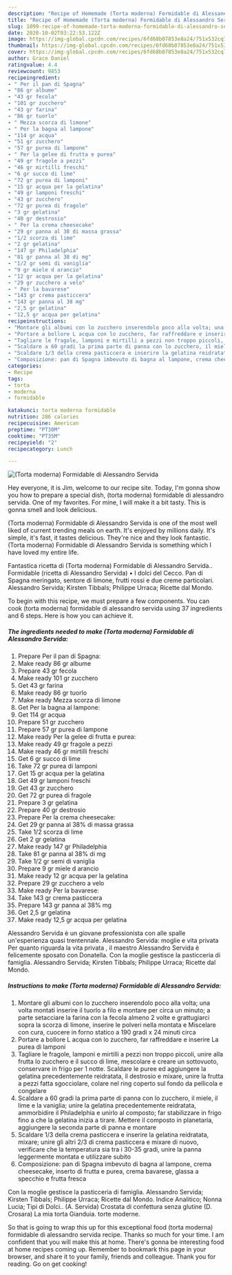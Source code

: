 ```yaml
---
description: "Recipe of Homemade (Torta moderna) Formidable di Alessandro Servida"
title: "Recipe of Homemade (Torta moderna) Formidable di Alessandro Servida"
slug: 1099-recipe-of-homemade-torta-moderna-formidable-di-alessandro-servida
date: 2020-10-02T03:22:53.122Z
image: https://img-global.cpcdn.com/recipes/6fd68b07853e8a24/751x532cq70/torta-moderna-formidable-di-alessandro-servida-recipe-main-photo.jpg
thumbnail: https://img-global.cpcdn.com/recipes/6fd68b07853e8a24/751x532cq70/torta-moderna-formidable-di-alessandro-servida-recipe-main-photo.jpg
cover: https://img-global.cpcdn.com/recipes/6fd68b07853e8a24/751x532cq70/torta-moderna-formidable-di-alessandro-servida-recipe-main-photo.jpg
author: Grace Daniel
ratingvalue: 4.4
reviewcount: 9853
recipeingredient:
- " Per il pan di Spagna"
- "86 gr albume"
- "43 gr fecola"
- "101 gr zucchero"
- "43 gr farina"
- "86 gr tuorlo"
- " Mezza scorza di limone"
- " Per la bagna al lampone"
- "114 gr acqua"
- "51 gr zucchero"
- "57 gr purea di lampone"
- " Per la gelee di frutta e purea"
- "49 gr fragole a pezzi"
- "46 gr mirtilli freschi"
- "6 gr succo di lime"
- "72 gr purea di lamponi"
- "15 gr acqua per la gelatina"
- "49 gr lamponi freschi"
- "43 gr zucchero"
- "72 gr purea di fragole"
- "3 gr gelatina"
- "40 gr destrosio"
- " Per la crema cheesecake"
- "29 gr panna al 38 di massa grassa"
- "1/2 scorza di lime"
- "2 gr gelatina"
- "147 gr Philadelphia"
- "81 gr panna al 38 di mg"
- "1/2 gr semi di vaniglia"
- "9 gr miele d arancio"
- "12 gr acqua per la gelatina"
- "29 gr zucchero a velo"
- " Per la bavarese"
- "143 gr crema pasticcera"
- "143 gr panna al 38 mg"
- "2,5 gr gelatina"
- "12,5 gr acqua per gelatina"
recipeinstructions:
- "Montare gli albumi con lo zucchero inserendolo poco alla volta; una volta montati inserire il tuorlo a filo e montare per circa un minuto; a parte setacciare la farina con la fecola almeno 2 volte e grattugiarci sopra la scorza di limone, inserire le polveri nella montata e Miscelare con cura, cuocere in forno statico a 190 gradi x 24 minuti circa"
- "Portare a bollore L acqua con lo zucchero, far raffreddare e inserire La purea di lamponi"
- "Tagliare le fragole, lamponi e mirtilli a pezzi non troppo piccoli, unire alla frutta lo zucchero e il succo di lime, mescolare e creare un sottovuoto, conservare in frigo per 1 notte. Scaldare le puree ed aggiungere la gelatina precedentemente reidratata, il destrosio e mixare, unire la frutta a pezzi fatta sgocciolare, colare nel ring coperto sul fondo da pellicola e congelare"
- "Scaldare a 60 gradi la prima parte di panna con lo zucchero, il miele, il lime e la vaniglia; unire la gelatina precedentemente reidratata, ammorbidire il Philadelphia e unirlo al composto; far stabilizzare in frigo fino a che la gelatina inizia a tirare. Mettere il composto in planetaria, aggiungere la seconda parte di panna e montare"
- "Scaldare 1/3 della crema pasticcera e inserire la gelatina reidratata, mixare; unire gli altri 2/3 di crema pasticcera e mixare di nuovo, verificare che la temperatura sia tra i 30-35 gradi, unire la panna leggermente montata e utilizzare subito"
- "Composizione: pan di Spagna imbevuto di bagna al lampone, crema cheesecake, inserto di frutta e purea, crema bavarese, glassa a specchio e frutta fresca"
categories:
- Recipe
tags:
- torta
- moderna
- formidable

katakunci: torta moderna formidable 
nutrition: 286 calories
recipecuisine: American
preptime: "PT30M"
cooktime: "PT35M"
recipeyield: "2"
recipecategory: Lunch

---
```



![(Torta moderna) Formidable di Alessandro Servida](https://img-global.cpcdn.com/recipes/6fd68b07853e8a24/751x532cq70/torta-moderna-formidable-di-alessandro-servida-recipe-main-photo.jpg)

Hey everyone, it is Jim, welcome to our recipe site. Today, I'm gonna show you how to prepare a special dish, (torta moderna) formidable di alessandro servida. One of my favorites. For mine, I will make it a bit tasty. This is gonna smell and look delicious.

(Torta moderna) Formidable di Alessandro Servida is one of the most well liked of current trending meals on earth. It's enjoyed by millions daily. It's simple, it's fast, it tastes delicious. They're nice and they look fantastic. (Torta moderna) Formidable di Alessandro Servida is something which I have loved my entire life.

Fantastica ricetta di (Torta moderna) Formidable di Alessandro Servida.. Formidable (ricetta di Alessandro Servida) • I dolci del Cecco. Pan di Spagna meringato, sentore di limone, frutti rossi e due creme particolari. Alessandro Servida; Kirsten Tibbals; Philippe Urraca; Ricette dal Mondo.


To begin with this recipe, we must prepare a few components. You can cook (torta moderna) formidable di alessandro servida using 37 ingredients and 6 steps. Here is how you can achieve it.

<!--inarticleads1-->

##### The ingredients needed to make (Torta moderna) Formidable di Alessandro Servida:

1. Prepare  Per il pan di Spagna:
1. Make ready 86 gr albume
1. Prepare 43 gr fecola
1. Make ready 101 gr zucchero
1. Get 43 gr farina
1. Make ready 86 gr tuorlo
1. Make ready  Mezza scorza di limone
1. Get  Per la bagna al lampone:
1. Get 114 gr acqua
1. Prepare 51 gr zucchero
1. Prepare 57 gr purea di lampone
1. Make ready  Per la gelee di frutta e purea:
1. Make ready 49 gr fragole a pezzi
1. Make ready 46 gr mirtilli freschi
1. Get 6 gr succo di lime
1. Take 72 gr purea di lamponi
1. Get 15 gr acqua per la gelatina
1. Get 49 gr lamponi freschi
1. Get 43 gr zucchero
1. Get 72 gr purea di fragole
1. Prepare 3 gr gelatina
1. Prepare 40 gr destrosio
1. Prepare  Per la crema cheesecake:
1. Get 29 gr panna al 38% di massa grassa
1. Take 1/2 scorza di lime
1. Get 2 gr gelatina
1. Make ready 147 gr Philadelphia
1. Take 81 gr panna al 38% di mg
1. Take 1/2 gr semi di vaniglia
1. Prepare 9 gr miele d arancio
1. Make ready 12 gr acqua per la gelatina
1. Prepare 29 gr zucchero a velo
1. Make ready  Per la bavarese:
1. Take 143 gr crema pasticcera
1. Prepare 143 gr panna al 38% mg
1. Get 2,5 gr gelatina
1. Make ready 12,5 gr acqua per gelatina


Alessandro Servida è un giovane professionista con alle spalle un&#39;esperienza quasi trentennale. Alessandro Servida: moglie e vita privata Per quanto riguarda la vita privata , il maestro Alessandro Servida è felicemente sposato con Donatella. Con la moglie gestisce la pasticceria di famiglia. Alessandro Servida; Kirsten Tibbals; Philippe Urraca; Ricette dal Mondo. 

<!--inarticleads2-->

##### Instructions to make (Torta moderna) Formidable di Alessandro Servida:

1. Montare gli albumi con lo zucchero inserendolo poco alla volta; una volta montati inserire il tuorlo a filo e montare per circa un minuto; a parte setacciare la farina con la fecola almeno 2 volte e grattugiarci sopra la scorza di limone, inserire le polveri nella montata e Miscelare con cura, cuocere in forno statico a 190 gradi x 24 minuti circa
1. Portare a bollore L acqua con lo zucchero, far raffreddare e inserire La purea di lamponi
1. Tagliare le fragole, lamponi e mirtilli a pezzi non troppo piccoli, unire alla frutta lo zucchero e il succo di lime, mescolare e creare un sottovuoto, conservare in frigo per 1 notte. Scaldare le puree ed aggiungere la gelatina precedentemente reidratata, il destrosio e mixare, unire la frutta a pezzi fatta sgocciolare, colare nel ring coperto sul fondo da pellicola e congelare
1. Scaldare a 60 gradi la prima parte di panna con lo zucchero, il miele, il lime e la vaniglia; unire la gelatina precedentemente reidratata, ammorbidire il Philadelphia e unirlo al composto; far stabilizzare in frigo fino a che la gelatina inizia a tirare. Mettere il composto in planetaria, aggiungere la seconda parte di panna e montare
1. Scaldare 1/3 della crema pasticcera e inserire la gelatina reidratata, mixare; unire gli altri 2/3 di crema pasticcera e mixare di nuovo, verificare che la temperatura sia tra i 30-35 gradi, unire la panna leggermente montata e utilizzare subito
1. Composizione: pan di Spagna imbevuto di bagna al lampone, crema cheesecake, inserto di frutta e purea, crema bavarese, glassa a specchio e frutta fresca


Con la moglie gestisce la pasticceria di famiglia. Alessandro Servida; Kirsten Tibbals; Philippe Urraca; Ricette dal Mondo. Indice Analitico; Nonna Lucia; Tipi di Dolci.. (A. Servida) Crostata di confettura senza glutine (D. Crosara) La mia torta Gianduia. torte moderne. 

So that is going to wrap this up for this exceptional food (torta moderna) formidable di alessandro servida recipe. Thanks so much for your time. I am confident that you will make this at home. There's gonna be interesting food at home recipes coming up. Remember to bookmark this page in your browser, and share it to your family, friends and colleague. Thank you for reading. Go on get cooking!

